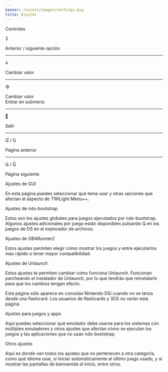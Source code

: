 ```yaml
---
banner: /assets/images/settings.png
title: Ajustes
---
```


<div id="conrols" class="section-title">Controles</div>
<div class="section-body">
    <div class="button-action-group">
        <p class="button-action button">&#xE07D;</p>
        <p class="button-action-text">Anterior / siguiente opción</p>
    </div>
    <hr>
    <div class="button-action-group">
        <p class="button-action button">&#xE07E;</p>
        <p class="button-action-text">Cambiar valor</p>
    </div>
    <hr>
    <div class="button-action-group">
        <p class="button-action button">&#xE000;</p>
        <p class="button-action-text">Cambiar valor<br>Entrar en submenú</p>
    </div>
    <hr>
    <div class="button-action-group">
        <p class="button-action button">&#xE001;</p>
        <p class="button-action-text">Salir</p>
    </div>
    <hr>
    <div class="button-action-group">
        <p class="button-action button">&#xE004; / &#xE002;</p>
        <p class="button-action-text">Página anterior</p>
    </div>
    <hr>
    <div class="button-action-group">
        <p class="button-action button">&#xE003; / &#xE005;</p>
        <p class="button-action-text">Página siguiente</p>
    </div>
</div>

<div id="gui-settings" class="section-title">Ajustes de GUI</div>
<div class="section-body">
    <p>En esta página puedes seleccionar qué tema usar y otras opciones que afectan al aspecto de TWiLight Menu++.</p>
</div>

<div id="nds-bootstrap-settings" class="section-title">Ajustes de nds-bootstrap</div>
<div class="section-body">
    <p>Estos son los ajustes globales para juegos ejecutados por nds-bootstrap. Algunos ajustes adicionales por juego están disponibles pulsando &#xE003; en los juegos de DS en el explorador de archivos.</p>
</div>

<div id="gbarunner2-settings" class="section-title">Ajustes de GBARunner2</div>
<div class="section-body">
    <p>Estos ajustes permiten elegir cómo mostrar los juegos y entre ejecutarlos más rápido o tener mayor compatibilidad.</p>
</div>

<div id="unlaunch-settings" class="section-title">Ajustes de Unlaunch</div>
<div class="section-body">
    <p>Estos ajustes te permiten cambiar cómo funciona Unlaunch. Funcionan parcheando el instalador de Unlaunch, por lo que tendrás que reinstalarlo para que los cambios tengan efecto.</p>
    <p>Esta página sólo aparece en consolas Nintendo DSi cuando no se lanza desde una flashcard. Los usuarios de flashcards y 3DS no verán esta página.</p>
</div>

<div id="games-and-apps-settings" class="section-title">Ajustes para juegos y apps</div>
<div class="section-body">
    <p>Aquí puedes seleccionar qué emulador debe usarse para los sistemas con múltiples emuladores y otros ajustes que afectan cómo se ejecutan los juegos y las aplicaciones que no usan nds-bootstrap.</p>
</div>

<div id="misc-settings" class="section-title">Otros ajustes</div>
<div class="section-body">
    <p>Aquí es donde van todos los ajustes que no pertenecen a otra categoría, como qué idioma usar, si iniciar automáticamente el último juego usado, y si mostrar las pantallas de bienvenida al inicio, entre otros.</p>
</div>

